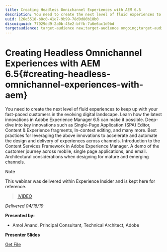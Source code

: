 ```yaml
---
title: Creating Headless Omnichannel Experiences with AEM 6.5
description: You need to create the next level of fluid experiences to keep up with your fast-paced customers in the evolving digital landscape. Learn how the latest innovations in Adobe Experience Manager 6.5 can make it possible. Deep-dive into key innovations such as Single-Page Application (SPA) Editor, Content & Experience fragments, In-context editing, and many more. Best practices for leveraging the above innovations to accelerate and automate the design and delivery of experiences across channels. Introduction to the Content Services Framework in Adobe Experience Manager. A demo of the customer journey across mobile, single page applications, and email. Architectural considerations when designing for mature and emerging channels.
uuid: 126e5518-b8c0-41e7-9b99-78d9d80b18b0
discoiquuid: 77929dd9-2a0b-45e2-bffb-7a6e6ac1d9bd
targetaudience: target-audience new;target-audience ongoing;target-audience upgrader
---
```


# Creating Headless Omnichannel Experiences with AEM 6.5{#creating-headless-omnichannel-experiences-with-aem}

You need to create the next level of fluid experiences to keep up with your fast-paced customers in the evolving digital landscape. Learn how the latest innovations in Adobe Experience Manager 6.5 can make it possible. Deep-dive into key innovations such as Single-Page Application (SPA) Editor, Content & Experience fragments, In-context editing, and many more. Best practices for leveraging the above innovations to accelerate and automate the design and delivery of experiences across channels. Introduction to the Content Services Framework in Adobe Experience Manager. A demo of the customer journey across mobile, single page applications, and email. Architectural considerations when designing for mature and emerging channels.

>[!NOTE]
>
>This webinar was delivered within Experience Insider and is kept here for reference.

>[!VIDEO](https://video.tv.adobe.com/v/27088/?quality=9)

*Delivered 04/16/19*

**Presented by:**

* Amol Anand, Principal Consultant, Technical Architect, Adobe

**Presenter Slides**

[Get File](assets/headless-omnichannelwebinar04162019.pdf)
